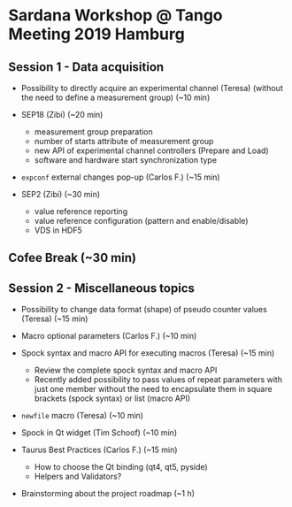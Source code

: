 # Sardana Workshop @ Tango Meeting 2019 Hamburg

## Session 1 - Data acquisition

* Possibility to directly acquire an experimental channel (Teresa)
  (without the need to define a measurement group) (~10 min)

* SEP18 (Zibi) (~20 min)
    * measurement group preparation
    * number of starts attribute of measurement group
    * new API of experimental channel controllers (Prepare and Load)
    * software and hardware start synchronization type

* `expconf` external changes pop-up (Carlos F.) (~15 min)

* SEP2 (Zibi) (~30 min)
    * value reference reporting
    * value reference configuration (pattern and enable/disable)
    * VDS in HDF5

## Cofee Break (~30 min)

## Session 2 - Miscellaneous topics

* Possibility to change data format (shape) of pseudo counter values (Teresa)
  (~15 min)

* Macro optional parameters (Carlos F.) (~10 min)

* Spock syntax and macro API for executing macros (Teresa) (~15 min) 
    * Review the complete spock syntax and macro API
    * Recently added possibility to pass values of repeat parameters with just
      one member without the need to encapsulate them in square brackets
      (spock syntax) or list (macro API)

* `newfile` macro (Teresa) (~10 min)

* Spock in Qt widget (Tim Schoof) (~10 min)

* Taurus Best Practices (Carlos F.) (~15 min)
  * How to choose the Qt binding (qt4, qt5, pyside)
  * Helpers and Validators?

* Brainstorming about the project roadmap (~1 h)
